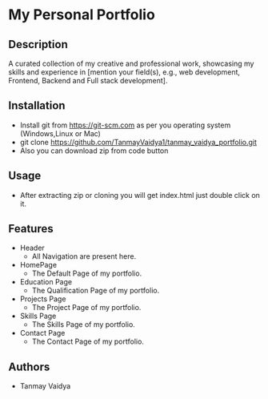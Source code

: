 # My Personal Portfolio

## Description

A curated collection of my creative and professional work, showcasing my skills and experience in [mention your field(s), e.g., web development, Frontend, Backend and Full stack development].

## Installation

* Install git from https://git-scm.com as per you operating system (Windows,Linux or Mac)
* git clone https://github.com/TanmayVaidya1/tanmay_vaidya_portfolio.git
* Also you can download zip from code button

## Usage

* After extracting zip or cloning you will get index.html just double click on it.

## Features

* Header
    * All Navigation are present here.
* HomePage
    * The Default Page of my portfolio.
* Education Page
    * The Qualification Page of my portfolio.
* Projects Page
    * The Project Page of my portfolio. 
* Skills Page
    * The Skills Page of my portfolio.
* Contact Page
    * The Contact Page of my portfolio. 


## Authors

* Tanmay Vaidya
